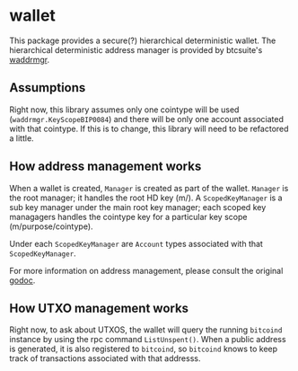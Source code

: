 # wallet

This package provides a secure(?) hierarchical deterministic wallet. The hierarchical deterministic address manager is provided by btcsuite's [waddrmgr](http://godoc.org/github.com/btcsuite/btcwallet/waddrmgr).

## Assumptions

Right now, this library assumes only one cointype will be used (`waddrmgr.KeyScopeBIP0084`) and there will be only one account associated with that cointype. If this is to change, this library will need to be refactored a little. 

## How address management works

When a wallet is created, `Manager` is created as part of the wallet. `Manager` is the root manager; it handles the root HD key (m/). A `ScopedKeyManager` is a sub key manager under the main root key manager; each scoped key managagers handles the cointype key for a particular key scope (m/purpose/cointype). 

Under each `ScopedKeyManager` are `Account` types associated with that `ScopedKeyManager`.

For more information on address management, please consult the original [godoc](https://godoc.org/github.com/btcsuite/btcwallet/waddrmgr).

## How UTXO management works

Right now, to ask about UTXOS, the wallet will query the running `bitcoind` instance by using the rpc command `ListUnspent()`.
When a public address is generated, it is also registered to `bitcoind`, so `bitcoind` knows to keep track of transactions associated with that addresss.